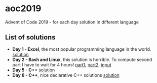# aoc2019
Advent of Code 2019 - for each day solution in different language

## List of solutions
- **Day 1 - Excel**, the most popular programming language in the world. [solution](https://github.com/RobertBendun/aoc2019/blob/master/1.xlsx)
- **Day 2 - Bash and Linux**, this solution is horrible. To compute second part I have to wait for 4 hours! [part1](https://github.com/RobertBendun/aoc2019/blob/master/2/2.1.sh), [part2](https://github.com/RobertBendun/aoc2019/blob/master/2/2.2.sh), [input](https://github.com/RobertBendun/aoc2019/blob/master/2/2.input.sh)
- **Day 5 - C++** [solution](https://github.com/RobertBendun/aoc2019/blob/master/5/intcode.cc)
- **Day 8 - C++**, nice declarative C++ solutions [solution](https://github.com/RobertBendun/aoc2019/blob/master/8/solve.cc)
